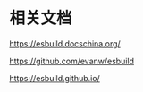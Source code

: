 # 相关文档

https://esbuild.docschina.org/

https://github.com/evanw/esbuild

https://esbuild.github.io/
